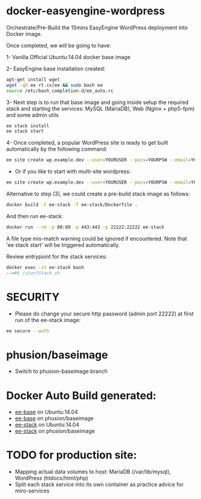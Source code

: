 # docker-easyengine-wordpress
Orchestrate/Pre-Build the 15mins EasyEngine WordPress deployment into Docker image.

Once completed, we will be going to have:

1- Vanilla Official Ubuntu:14.04 docker base image

2- EasyEngine base installation created:
```sh
apt-get install wget
wget -qO ee rt.cx/ee && sudo bash ee
source /etc/bash_completion.d/ee_auto.rc
```

3- Next step is to run that base image and going inside setup the required stack and starting the services: MySQL (MariaDB), Web (Nginx + php5-fpm) and some admin utils
```sh
ee stack install
ee stack start
```

4- Once completed, a popular WordPress site is ready to get built automatically by the following command:
```sh
ee site create wp.example.dev --user=YOURUSER --pass=YOURPSW --email=YOUREMAIL
```

+ Or if you like to start with multi-site wordpress:
```sh
ee site create wp.example.dev --user=YOURUSER --pass=YOURPSW --email=YOUREMAIL --wpsubdom
```
	
Alternative to step (3), we could create a pre-build stack image as follows:
```sh
docker build -t ee-stack -f ee-stack/Dockerfile .
```

And then run ee-stack:
```sh
docker run --rm -p 80:80 -p 443:443 -p 22222:22222 ee-stack
```
A file type mis-match warning could be ignored if encountered.  Note that 'ee stack start' will be triggered automatically. 

Review entrypoint for the stack services:
```sh
docker exec -it ee-stack bash
-->#$ /startStack.sh
```

# SECURITY
* Please do change your secure http password (admin port 22222) at first run of the ee-stack image:
```sh
ee secure --auth
```

# phusion/baseimage
* Switch to phusion-baseimage branch

# Docker Auto Build generated:
+ [ee-base](https://hub.docker.com/r/lamtrantuan/docker-easyengine-wordpress/) on Ubuntu:14.04
+ [ee-base](https://hub.docker.com/r/lamtrantuan/docker-easyengine-wordpress/) on phusion/baseimage
+ [ee-stack](https://hub.docker.com/r/lamtrantuan/docker-easyengine-stack/) on Ubuntu:14.04
+ [ee-stack](https://hub.docker.com/r/lamtrantuan/docker-easyengine-stack/) on phusion/baseimage

# TODO for production site:
+ Mapping actual data volumes to host: MariaDB (/var/lib/mysql), WordPress (htdocs/html/php)
+ Split each stack service into its own container as practice advice for miro-services
